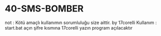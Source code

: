 # 40-SMS-BOMBER
 not  : Kötü amaçlı kullanımın sorumluluğu size aittir.
by 17corelli 
 Kullanım :
 start.bat açın
 şifre kısmına 17corelli yazın
 program açılacaktır

 
